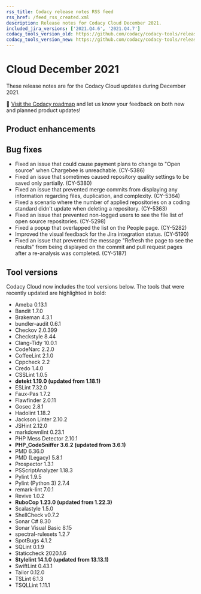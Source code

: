 ```yaml
---
rss_title: Codacy release notes RSS feed
rss_href: /feed_rss_created.xml
description: Release notes for Codacy Cloud December 2021.
included_jira_versions: ['2021.Q4.6', '2021.Q4.7']
codacy_tools_version_old: https://github.com/codacy/codacy-tools/releases/tag/4.0.22
codacy_tools_version_new: https://github.com/codacy/codacy-tools/releases/tag/4.0.54
---
```


# Cloud December 2021

These release notes are for the Codacy Cloud updates during December 2021.

📢 [Visit the Codacy roadmap](https://roadmap.codacy.com) and <span class="skip-vale">let us know</span> your feedback on both new and planned product updates!

<!--TODO Check these issues manually

Jira issues without release notes

Epics:
-   https://codacy.atlassian.net/browse/CY-5391
-   https://codacy.atlassian.net/browse/CY-5316
-   https://codacy.atlassian.net/browse/CY-4369
-   https://codacy.atlassian.net/browse/CY-330
Bugs and Community Issues:
-   https://codacy.atlassian.net/browse/CY-5382
Others:
-   https://codacy.atlassian.net/browse/CY-5370
-   https://codacy.atlassian.net/browse/CY-5360
-   https://codacy.atlassian.net/browse/CY-5332
-   https://codacy.atlassian.net/browse/CY-5306
-   https://codacy.atlassian.net/browse/CY-5286
-   https://codacy.atlassian.net/browse/CY-5281
-   https://codacy.atlassian.net/browse/CY-5214
-   https://codacy.atlassian.net/browse/CY-5210
-   https://codacy.atlassian.net/browse/CY-5089
-   https://codacy.atlassian.net/browse/CY-5078
-   https://codacy.atlassian.net/browse/CY-5031

Jira issues with disabled release notes

Epics:
-   https://codacy.atlassian.net/browse/CY-5263
-   https://codacy.atlassian.net/browse/CY-4995
-   https://codacy.atlassian.net/browse/CY-4934
-   https://codacy.atlassian.net/browse/CY-4844
-   https://codacy.atlassian.net/browse/CY-4408
-   https://codacy.atlassian.net/browse/CY-3595
Bugs and Community Issues:
-   https://codacy.atlassian.net/browse/CY-5381
-   https://codacy.atlassian.net/browse/CY-5369
-   https://codacy.atlassian.net/browse/CY-5365
-   https://codacy.atlassian.net/browse/CY-5296
-   https://codacy.atlassian.net/browse/CY-5292
-   https://codacy.atlassian.net/browse/CY-5283
-   https://codacy.atlassian.net/browse/CY-5262
-   https://codacy.atlassian.net/browse/CY-5256
-   https://codacy.atlassian.net/browse/CY-5207
-   https://codacy.atlassian.net/browse/CY-5201
-   https://codacy.atlassian.net/browse/CY-5179
-   https://codacy.atlassian.net/browse/CY-5174
-   https://codacy.atlassian.net/browse/CY-5146
-   https://codacy.atlassian.net/browse/CY-5027
-->

## Product enhancements


## Bug fixes

-   Fixed an issue that could cause payment plans to change to "Open source" when <span class="skip-vale">Chargebee</span> is unreachable. (CY-5386)
-   Fixed an issue that sometimes caused repository quality settings to be saved only <span class="skip-vale">partially</span>. (CY-5380)
-   Fixed an issue that prevented merge commits from displaying any information regarding files, duplication, and complexity. (CY-5364)
-   Fixed a scenario where the number of applied repositories on a coding standard didn't update when deleting a repository. (CY-5363)
-   Fixed an issue that prevented non-logged users to see the file list of open source repositories. (CY-5298)
-   Fixed a popup that overlapped the list on the People page. (CY-5282)
-   Improved the visual feedback for the Jira integration status. (CY-5190)
-   Fixed an issue that prevented the message "Refresh the page to see the results" from being displayed on the commit and pull request pages after a re-analysis was completed. (CY-5187)

## Tool versions

Codacy Cloud now includes the tool versions below. The tools that were recently updated are highlighted in bold:

-   Ameba 0.13.1
-   Bandit 1.7.0
-   Brakeman 4.3.1
-   bundler-audit 0.6.1
-   Checkov 2.0.399
-   Checkstyle 8.44
-   Clang-Tidy 10.0.1
-   CodeNarc 2.2.0
-   CoffeeLint 2.1.0
-   Cppcheck 2.2
-   Credo 1.4.0
-   CSSLint 1.0.5
-   **detekt 1.19.0 (updated from 1.18.1)**
-   ESLint 7.32.0
-   Faux-Pas 1.7.2
-   Flawfinder 2.0.11
-   Gosec 2.8.1
-   Hadolint 1.18.2
-   Jackson Linter 2.10.2
-   JSHint 2.12.0
-   markdownlint 0.23.1
-   PHP Mess Detector 2.10.1
-   **PHP_CodeSniffer 3.6.2 (updated from 3.6.1)**
-   PMD 6.36.0
-   PMD (Legacy) 5.8.1
-   Prospector 1.3.1
-   PSScriptAnalyzer 1.18.3
-   Pylint 1.9.5
-   Pylint (Python 3) 2.7.4
-   remark-lint 7.0.1
-   Revive 1.0.2
-   **RuboCop 1.23.0 (updated from 1.22.3)**
-   Scalastyle 1.5.0
-   ShellCheck v0.7.2
-   Sonar C# 8.30
-   Sonar Visual Basic 8.15
-   spectral-rulesets 1.2.7
-   SpotBugs 4.1.2
-   SQLint 0.1.9
-   Staticcheck 2020.1.6
-   **Stylelint 14.1.0 (updated from 13.13.1)**
-   SwiftLint 0.43.1
-   Tailor 0.12.0
-   TSLint 6.1.3
-   TSQLLint 1.11.1
